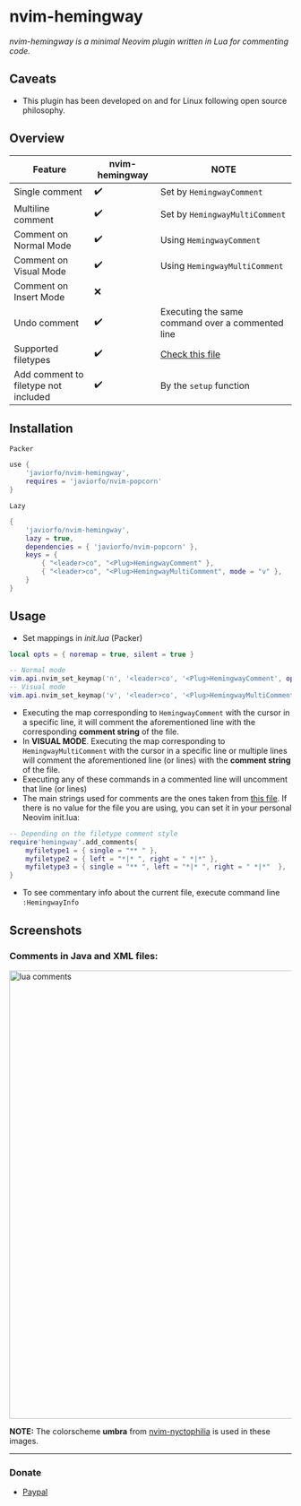# nvim-hemingway
*nvim-hemingway is a minimal Neovim plugin written in Lua for commenting code.*

## Caveats
- This plugin has been developed on and for Linux following open source philosophy.

## Overview
| Feature | nvim-hemingway | NOTE |
| ------- | ------------- | ---- |
| Single comment | :heavy_check_mark: | Set by `HemingwayComment` |
| Multiline comment | :heavy_check_mark: | Set by `HemingwayMultiComment` |
| Comment on Normal Mode | :heavy_check_mark: | Using `HemingwayComment` |
| Comment on Visual Mode | :heavy_check_mark: | Using `HemingwayMultiComment` |
| Comment on Insert Mode | :x: |  |
| Undo comment | :heavy_check_mark: | Executing the same command over a commented line |
| Supported filetypes | :heavy_check_mark: | [Check this file](https://github.com/caosystema/nvim-hemingway/blob/master/lua/hemingway.lua) |
| Add comment to filetype not included | :heavy_check_mark: | By the `setup` function |

## Installation
`Packer`
```lua
use {
    'javiorfo/nvim-hemingway',
    requires = 'javiorfo/nvim-popcorn'
}
```
`Lazy`
```lua
{
    'javiorfo/nvim-hemingway',
    lazy = true,
    dependencies = { 'javiorfo/nvim-popcorn' },
    keys = {
        { "<leader>co", "<Plug>HemingwayComment" },
        { "<leader>co", "<Plug>HemingwayMultiComment", mode = "v" },
    }
}
```

## Usage
- Set mappings in *init.lua* (Packer)
```lua
local opts = { noremap = true, silent = true }

-- Normal mode 
vim.api.nvim_set_keymap('n', '<leader>co', '<Plug>HemingwayComment', opts)
-- Visual mode
vim.api.nvim_set_keymap('v', '<leader>co', '<Plug>HemingwayMultiComment<CR>', opts)
```
- Executing the map corresponding to `HemingwayComment` with the cursor in a specific line, it will comment the aforementioned line with the corresponding **comment string** of the file.
- In **VISUAL MODE**. Executing the map corresponding to `HemingwayMultiComment` with the cursor in a specific line or multiple lines will comment the aforementioned line (or lines) with the **comment string** of the file.
- Executing any of these commands in a commented line  will uncomment that line (or lines)
- The main strings used for comments are the ones taken from [this file](https://github.com/javiorfo/nvim-hemingway/blob/master/lua/hemingway.lua). If there is no value for the file you are using, you can set it in your personal Neovim init.lua:
```lua
-- Depending on the filetype comment style
require'hemingway'.add_comments{
    myfiletype1 = { single = "** " },
    myfiletype2 = { left = "*|* ", right = " *|*" },
    myfiletype3 = { single = "** ", left = "*|* ", right = " *|*"  },
}
```
- To see commentary info about the current file, execute command line `:HemingwayInfo`

## Screenshots
### Comments in Java and XML files:

<img src="https://github.com/javiorfo/img/blob/master/nvim-hemingway/hemingway.gif?raw=true" alt="lua comments" style="width:800px;"/>

**NOTE:** The colorscheme **umbra** from [nvim-nyctophilia](https://github.com/javiorfo/nvim-nyctophilia) is used in these images.

---

### Donate
- [Paypal](https://www.paypal.com/donate/?hosted_button_id=FA7SGLSCT2H8G)
